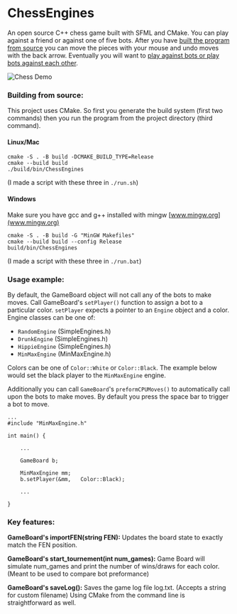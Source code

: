 # ChessEngines

An open source C++ chess game built with SFML and CMake. You can play against a friend or against one of five bots. After you have [built the program from source](#building-from-source) you can move the pieces with your mouse and undo moves with the back arrow. Eventually you will want to [play against bots or play bots against each other](#usage-example).

![Chess Demo](src/chess_game_vid.gif)

### Building from source:

This project uses CMake. So first you generate the build system (first two commands) then you run the program from the project directory (third command).

#### Linux/Mac

```
cmake -S . -B build -DCMAKE_BUILD_TYPE=Release
cmake --build build
./build/bin/ChessEngines
```

(I made a script with these three in `./run.sh`)

#### Windows

Make sure you have gcc and g++ installed with mingw [www.mingw.org](www.mingw.org)

```
cmake -S . -B build -G "MinGW Makefiles"
cmake --build build --config Release
build/bin/ChessEngines
```

(I made a script with these three in `./run.bat`)

### Usage example:

By default, the GameBoard object will not call any of the bots to make moves. Call GameBoard's `setPlayer()` function to assign a bot to a particular color. `setPlayer` expects a pointer to an `Engine` object and a color. Engine classes can be one of:

- `RandomEngine` (SimpleEngines.h)
- `DrunkEngine` (SimpleEngines.h)
- `HippieEngine` (SimpleEngines.h)
- `MinMaxEngine` (MinMaxEngine.h)

Colors can be one of `Color::White` or `Color::Black`. The example below would set the black player to the `MinMaxEngine` engine.

Additionally you can call `GameBoard`'s `preformCPUMoves()` to automatically call upon the bots to make moves. By default you press the space bar to trigger a bot to move.


```
...
#include "MinMaxEngine.h"

int main() {

    ...

    GameBoard b;

    MinMaxEngine mm;
    b.setPlayer(&mm,   Color::Black);

    ...

}
```

### Key features:

**GameBoard's importFEN(string FEN):** Updates the board state to exactly match the FEN position.

**GameBoard's start_tournement(int num_games):** Game Board will simulate num_games and print the number of wins/draws for each color. (Meant to be used to compare bot preformance)

**GameBoard's saveLog():** Saves the game log file log.txt. (Accepts a string for custom filename)
Using CMake from the command line is straightforward as well.